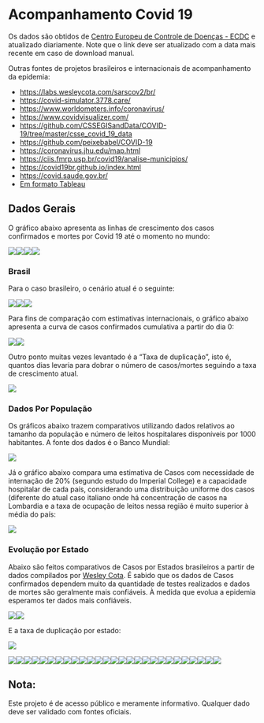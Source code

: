 Acompanhamento Covid 19
================

Os dados são obtidos de [Centro Europeu de Controle de Doenças -
ECDC](https://www.ecdc.europa.eu/sites/default/files/documents/COVID-19-geographic-disbtribution-worldwide-2020-03-22.xlsx)
e atualizado diariamente. Note que o link deve ser atualizado com a data
mais recente em caso de download manual.

Outras fontes de projetos brasileiros e internacionais de acompanhamento
da
    epidemia:

  - <https://labs.wesleycota.com/sarscov2/br/>
  - <https://covid-simulator.3778.care/>
  - <https://www.worldometers.info/coronavirus/>
  - <https://www.covidvisualizer.com/>
  - <https://github.com/CSSEGISandData/COVID-19/tree/master/csse_covid_19_data>
  - <https://github.com/peixebabel/COVID-19>
  - <https://coronavirus.jhu.edu/map.html>
  - <https://ciis.fmrp.usp.br/covid19/analise-municipios/>
  - <https://covid19br.github.io/index.html>
  - <https://covid.saude.gov.br/>
  - [Em formato
    Tableau](https://www.tableau.com/covid-19-coronavirus-data-resources)

## Dados Gerais

O gráfico abaixo apresenta as linhas de crescimento dos casos
confirmados e mortes por Covid 19 até o momento no
mundo:

![](README_files/figure-gfm/unnamed-chunk-3-1.png)<!-- -->![](README_files/figure-gfm/unnamed-chunk-3-2.png)<!-- -->![](README_files/figure-gfm/unnamed-chunk-3-3.png)<!-- -->![](README_files/figure-gfm/unnamed-chunk-3-4.png)<!-- -->

### Brasil

Para o caso brasileiro, o cenário atual é o
seguinte:

![](README_files/figure-gfm/unnamed-chunk-4-1.png)<!-- -->![](README_files/figure-gfm/unnamed-chunk-4-2.png)<!-- -->![](README_files/figure-gfm/unnamed-chunk-4-3.png)<!-- -->

Para fins de comparação com estimativas internacionais, o gráfico abaixo
apresenta a curva de casos confirmados cumulativa a partir do dia
0:

![](README_files/figure-gfm/unnamed-chunk-6-1.png)<!-- -->![](README_files/figure-gfm/unnamed-chunk-6-2.png)<!-- -->

Outro ponto muitas vezes levantado é a “Taxa de duplicação”, isto é,
quantos dias levaria para dobrar o número de casos/mortes seguindo a
taxa de crescimento atual.

![](README_files/figure-gfm/unnamed-chunk-7-1.png)<!-- -->

### Dados Por População

Os gráficos abaixo trazem comparativos utilizando dados relativos ao
tamanho da população e número de leitos hospitalares disponíveis por
1000 habitantes. A fonte dos dados é o Banco Mundial:

![](README_files/figure-gfm/unnamed-chunk-9-1.png)<!-- -->

Já o gráfico abaixo compara uma estimativa de Casos com necessidade de
internação de 20% (segundo estudo do Imperial College) e a capacidade
hospitalar de cada país, considerando uma distribuição uniforme dos
casos (diferente do atual caso italiano onde há concentração de casos na
Lombardia e a taxa de ocupação de leitos nessa região é muito superior à
média do país:

![](README_files/figure-gfm/unnamed-chunk-10-1.png)<!-- -->

### Evolução por Estado

Abaixo são feitos comparativos de Casos por Estados brasileiros a partir
de dados compilados por [Wesley
Cota](https://raw.githubusercontent.com/wcota/covid19br/master/cases-brazil-states.csv).
É sabido que os dados de Casos confirmados dependem muito da quantidade
de testes realizados e dados de mortes são geralmente mais confiáveis. À
medida que evolua a epidemia esperamos ter dados mais
confiáveis.

![](README_files/figure-gfm/unnamed-chunk-12-1.png)<!-- -->![](README_files/figure-gfm/unnamed-chunk-12-2.png)<!-- -->

E a taxa de duplicação por
estado:

![](README_files/figure-gfm/unnamed-chunk-13-1.png)<!-- -->

![](README_files/figure-gfm/unnamed-chunk-14-1.png)<!-- -->![](README_files/figure-gfm/unnamed-chunk-14-2.png)<!-- -->![](README_files/figure-gfm/unnamed-chunk-14-3.png)<!-- -->![](README_files/figure-gfm/unnamed-chunk-14-4.png)<!-- -->![](README_files/figure-gfm/unnamed-chunk-14-5.png)<!-- -->![](README_files/figure-gfm/unnamed-chunk-14-6.png)<!-- -->![](README_files/figure-gfm/unnamed-chunk-14-7.png)<!-- -->![](README_files/figure-gfm/unnamed-chunk-14-8.png)<!-- -->![](README_files/figure-gfm/unnamed-chunk-14-9.png)<!-- -->![](README_files/figure-gfm/unnamed-chunk-14-10.png)<!-- -->![](README_files/figure-gfm/unnamed-chunk-14-11.png)<!-- -->![](README_files/figure-gfm/unnamed-chunk-14-12.png)<!-- -->![](README_files/figure-gfm/unnamed-chunk-14-13.png)<!-- -->![](README_files/figure-gfm/unnamed-chunk-14-14.png)<!-- -->![](README_files/figure-gfm/unnamed-chunk-14-15.png)<!-- -->![](README_files/figure-gfm/unnamed-chunk-14-16.png)<!-- -->![](README_files/figure-gfm/unnamed-chunk-14-17.png)<!-- -->![](README_files/figure-gfm/unnamed-chunk-14-18.png)<!-- -->![](README_files/figure-gfm/unnamed-chunk-14-19.png)<!-- -->![](README_files/figure-gfm/unnamed-chunk-14-20.png)<!-- -->![](README_files/figure-gfm/unnamed-chunk-14-21.png)<!-- -->![](README_files/figure-gfm/unnamed-chunk-14-22.png)<!-- -->![](README_files/figure-gfm/unnamed-chunk-14-23.png)<!-- -->![](README_files/figure-gfm/unnamed-chunk-14-24.png)<!-- -->![](README_files/figure-gfm/unnamed-chunk-14-25.png)<!-- -->![](README_files/figure-gfm/unnamed-chunk-14-26.png)<!-- -->![](README_files/figure-gfm/unnamed-chunk-14-27.png)<!-- -->

## Nota:

Este projeto é de acesso público e meramente informativo. Qualquer dado
deve ser validado com fontes oficiais.
